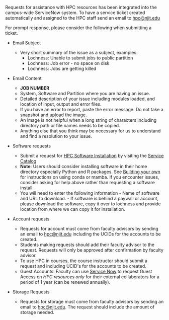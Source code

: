 Requests for assistance with HPC resources has been integrated into the campus-wide ServiceNow system. To have a service ticket created automatically and assigned to the HPC staff send an email to [hpc@njit.edu](mailto:hpc@njit.edu)

For prompt response, please consider the following when submitting a ticket. 

- Email Subject
    - Very short summary of the issue as a subject, examples:
        - Lochness: Unable to submit jobs to public partition
        - Lochness: Job error - no space on disk
        - Lochness: Jobs are getting killed

 - Email Content
     - **JOB NUMBER**
     - System, Software and Partition where you are having an issue.
     - Detailed description of your issue including modules loaded, and location of input, output and error files.
     - If you have an error to report, paste the error message. Do not take a snapshot and upload the image.
     - An image is not helpful when a long string of characters including directory path or file names needs to be copied.
     - Anything else that you think may be necessary for us to understand and find a resolution to your issue.

- Software requests
     - Submit a request for [HPC Software Installation](https://njit.service-now.com/sp?id=sc_cat_item&sys_id=0746c1f31b6691d04c82cddf034bcbe2&sysparm_category=405f99b41b5b1d507241400abc4bcb6b) by visiting the [Service Catalog](https://njit.service-now.com/sp?id=sc_category) 
     - **Note**: Users should consider installing software in their home directory especially Python and R packages. See [Building your own](../../Software/programming/python) for instructions on using conda or mamba. If you encounter issues, consider asking for help above rather than requesting a software install.
     - You will need to enter the following information
           - Name of software and URL to download.
           - If software is behind a paywall or account, please download the software, copy it over to lochness and provide location from where we can copy it for installation.

- Account requests
     - Requests for account must come from faculty advisors by sending an email to [hpc@njit.edu](mailto:hpc@njit.edu) including the UCIDs for the accounts to be created.
     - Students making requests should add their faculty advisor to the request. Requests will only be approved after confirmation by faculty advisor.
     - To use HPC in courses, the course instructor should submit a request and including UCID's for the accounts to be created.
     - Guest Accounts: Faculty can use [Service Now](https://njit.service-now.com/sp?id=sc_cat_item&sys_id=3b5796001b9b59507241400abc4bcb80&sysparm_category=405f99b41b5b1d507241400abc4bcb6b) to request Guest Access on *HPC resources only* for their external collaborators for a period of 1 year (can be renewed annually). 

- Storage Requests
     - Requests for storage must come from faculty advisors by sending an email to [hpc@njit.edu](mailto:hpc@njit.edu). The request should include the amount of storage needed.


